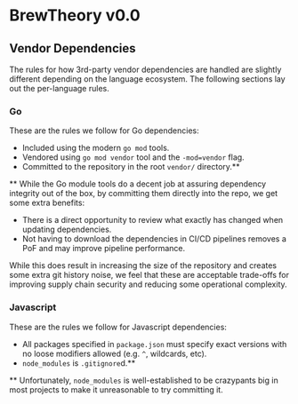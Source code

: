 # BrewTheory v0.0

## Vendor Dependencies

The rules for how 3rd-party vendor dependencies are handled are slightly different 
depending on the language ecosystem.  The following sections lay out the per-language 
rules.

### Go

These are the rules we follow for Go dependencies:

- Included using the modern `go mod` tools.
- Vendored using `go mod vendor` tool and the `-mod=vendor` flag.
- Committed to the repository in the root `vendor/` directory.**

** While the Go module tools do a decent job at assuring dependency integrity out of the box,
by committing them directly into the repo, we get some extra benefits:

- There is a direct opportunity to review what exactly has changed when updating dependencies.
- Not having to download the dependencies in CI/CD pipelines removes a PoF and may improve pipeline performance.

While this does result in increasing the size of the repository and creates some extra git history noise, 
we feel that these are acceptable trade-offs for improving supply chain security and reducing some operational
complexity.


### Javascript

These are the rules we follow for Javascript dependencies:

- All packages specified in `package.json` must specify exact versions with no loose modifiers allowed (e.g. `^`, wildcards, etc).
- `node_modules` is `.gitignore`d.**

** Unfortunately, `node_modules` is well-established to be crazypants big in most projects to make it unreasonable to 
try committing it.
